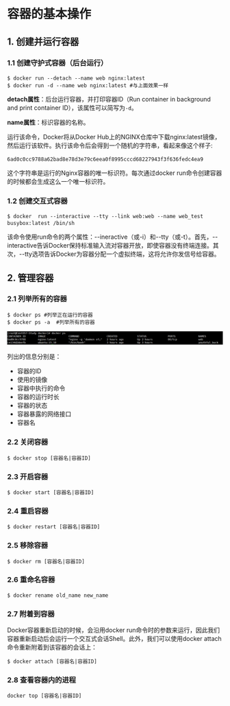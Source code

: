 # 容器的基本操作

## 1. 创建并运行容器

### 1.1 创建守护式容器（后台运行）

```shell
$ docker run --detach --name web nginx:latest
$ docker run -d --name web nginx:latest #与上面效果一样
```

**detach属性**：后台运行容器，并打印容器ID（Run container in background and print container ID），该属性可以简写为`-d`。

**name属性**：标识容器的名称。

运行该命令，Docker将从Docker Hub上的NGINX仓库中下载nginx:latest镜像，然后运行该软件。执行该命令后会得到一个随机的字符串，看起来像这个样子:

```shell
6ad0c0cc9788a62bad8e78d3e79c6eea0f8995cccd68227943f3f636fedc4ea9
```

这个字符串是运行的Nginx容器的唯一标识符。每次通过docker run命令创建容器的时候都会生成这么一个唯一标识符。

### 1.2 创建交互式容器

```shell
$ docker  run --interactive --tty --link web:web --name web_test busybox:latest /bin/sh
```

该命令使用run命令的两个属性：--ineractive（或-i）和--tty（或-t）。首先，--interactive告诉Docker保持标准输入流对容器开放，即使容器没有终端连接。其次，--tty选项告诉Docker为容器分配一个虚拟终端，这将允许你发信号给容器。

## 2. 管理容器

### 2.1 列举所有的容器

```shell
$ docker ps #列举正在运行的容器
$ docker ps -a  #列举所有的容器
```

![](../images/1.png)

列出的信息分别是：

- 容器的ID
- 使用的镜像
- 容器中执行的命令
- 容器的运行时长
- 容器的状态
- 容器暴露的网络接口
- 容器名


### 2.2 关闭容器

```shell
$ docker stop [容器名|容器ID]
```

### 2.3 开启容器

```shell
$ docker start [容器名|容器ID]
```
### 2.4 重启容器

```shell
$ docker restart [容器名|容器ID]
```

### 2.5 移除容器

```shell
$ docker rm [容器名|容器ID]
```

### 2.6 重命名容器

```shell
$ docker rename old_name new_name
```

### 2.7 附着到容器

Docker容器重新启动的时候，会沿用docker run命令时的参数来运行，因此我们容器重新启动后会运行一个交互式会话Shell。此外，我们可以使用docker attach命令重新附着到该容器的会话上：

```shell
$ docker attach [容器名|容器ID]
```

### 2.8 查看容器内的进程

```shell
docker top [容器名|容器ID]
```

